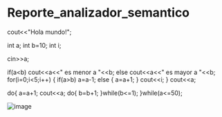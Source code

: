 # Reporte_analizador_semantico
cout<<"Hola mundo!";

int a;
int b=10;
int i;

cin>>a;

if(a<b)
	cout<<a<<" es menor a "<<b;
else
	cout<<a<<" es mayor a "<<b;
for(i=0;i<5;i++)
{
	if(a>b)
		a=a-1;
	else
	{
		a=a+1;
	}
	cout<<i;
}
cout<<a;

do{
	a=a+1;
	cout<<a;
	do{
		b=b+1;
	}while(b<=1);
}while(a<=50);



![image](https://user-images.githubusercontent.com/74196278/205423991-88967b85-f55a-45bb-977f-7fa36de62f9d.png)
